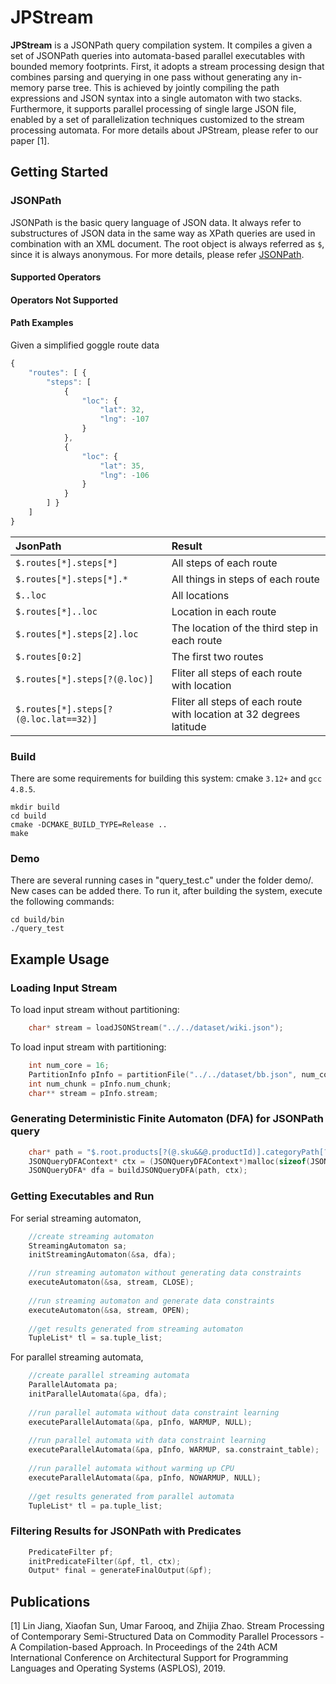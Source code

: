 # JPStream

**JPStream** is a JSONPath query compilation system. It compiles a given a set of JSONPath queries into automata-based parallel executables with bounded memory footprints. First, it adopts a stream processing design that combines parsing and querying in one pass without generating any in-memory parse tree. This is achieved by jointly compiling the path expressions and JSON syntax into a single automaton with two stacks. Furthermore, it supports parallel processing of single large JSON file, enabled by a set of parallelization techniques customized to the stream processing automata. For more details about JPStream, please refer to our paper [1].


## Getting Started
### JSONPath
JSONPath is the basic query language of JSON data. It always refer to substructures of JSON data in the same way as XPath queries are used in combination with an XML document. The root object is always referred as `$`, since it is always anonymous. For more details, please refer [JSONPath](https://goessner.net/articles/JsonPath/index.html#e2). 

#### Supported Operators

#### Operators Not Supported

#### Path Examples

Given a simplified goggle route data

```javascript
{
    "routes": [ {
        "steps": [
            {
                "loc": {
                    "lat": 32,
                    "lng": -107
                }
            },
            {
                "loc": {
                    "lat": 35,
                    "lng": -106
                }
            }
        ] }
    ]
}
```
| JsonPath | Result |
| :------- | :----- |
| `$.routes[*].steps[*]` | All steps of each route     |
| `$.routes[*].steps[*].*` | All things in steps of each route     |
| `$..loc`| All locations                         |
| `$.routes[*]..loc` |  Location in each route  |
| `$.routes[*].steps[2].loc` |  The location of the third step in each route  |
| `$.routes[0:2]` |  The first two routes  |
| `$.routes[*].steps[?(@.loc)]` |  Fliter all steps of each route with location |
| `$.routes[*].steps[?(@.loc.lat==32)]` |  Fliter all steps of each route with location at 32 degrees latitude |


### Build

There are some requirements for building this system: cmake `3.12+` and `gcc 4.8.5`. 
```
mkdir build
cd build
cmake -DCMAKE_BUILD_TYPE=Release ..
make
```
### Demo

There are several running cases in "query_test.c" under the folder demo/. New cases can be added there. To run it, after building the system, execute the following commands: 
```
cd build/bin
./query_test
```

## Example Usage
### Loading Input Stream
To load input stream without partitioning:
```c
    char* stream = loadJSONStream("../../dataset/wiki.json");
```
To load input stream with partitioning:
```c
    int num_core = 16;
    PartitionInfo pInfo = partitionFile("../../dataset/bb.json", num_core);
    int num_chunk = pInfo.num_chunk;
    char** stream = pInfo.stream;
```
### Generating Deterministic Finite Automaton (DFA) for JSONPath query
```c
    char* path = "$.root.products[?(@.sku&&@.productId)].categoryPath[?(@.name)].id";
    JSONQueryDFAContext* ctx = (JSONQueryDFAContext*)malloc(sizeof(JSONQueryDFAContext));
    JSONQueryDFA* dfa = buildJSONQueryDFA(path, ctx);
```
### Getting Executables and Run
For serial streaming automaton,
```c
    //create streaming automaton
    StreamingAutomaton sa;
    initStreamingAutomaton(&sa, dfa);

    //run streaming automaton without generating data constraints
    executeAutomaton(&sa, stream, CLOSE);
    
    //run streaming automaton and generate data constraints
    executeAutomaton(&sa, stream, OPEN);
    
    //get results generated from streaming automaton
    TupleList* tl = sa.tuple_list;
```
For parallel streaming automata,
```c
    //create parallel streaming automata 
    ParallelAutomata pa;
    initParallelAutomata(&pa, dfa);
    
    //run parallel automata without data constraint learning
    executeParallelAutomata(&pa, pInfo, WARMUP, NULL);
    
    //run parallel automata with data constraint learning
    executeParallelAutomata(&pa, pInfo, WARMUP, sa.constraint_table);
    
    //run parallel automata without warming up CPU
    executeParallelAutomata(&pa, pInfo, NOWARMUP, NULL);
    
    //get results generated from parallel automata
    TupleList* tl = pa.tuple_list;
```
### Filtering Results for JSONPath with Predicates
```c
    PredicateFilter pf;
    initPredicateFilter(&pf, tl, ctx);
    Output* final = generateFinalOutput(&pf);
```

## Publications
[1] Lin Jiang, Xiaofan Sun, Umar Farooq, and Zhijia Zhao. Stream Processing of Contemporary Semi-Structured Data on Commodity Parallel Processors - A Compilation-based Approach. In Proceedings of the 24th ACM International Conference on Architectural Support for Programming Languages and Operating Systems (ASPLOS), 2019.

